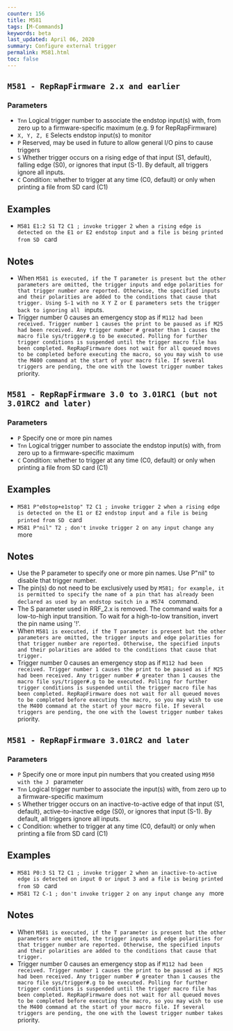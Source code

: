 ```yaml
---
counter: 156
title: M581
tags: [M-Commands] 
keywords: beta 
last_updated: April 06, 2020 
summary: Configure external trigger 
permalink: M581.html
toc: false 
---
```



## ` M581 - RepRapFirmware 2.x and earlier  ` 

### Parameters

* `Tnn` Logical trigger number to associate the endstop input(s) with, from zero up to a firmware-specific maximum (e.g. 9 for RepRapFirmware)
* `X, Y, Z, E` Selects endstop input(s) to monitor
* `P` Reserved, may be used in future to allow general I/O pins to cause triggers
* `S` Whether trigger occurs on a rising edge of that input (S1, default), falling edge (S0), or ignores that input (S-1). By default, all triggers ignore all inputs.
* `C` Condition: whether to trigger at any time (C0, default) or only when printing a file from SD card (C1)

## Examples

* ` M581 E1:2 S1 T2 C1 ; invoke trigger 2 when a rising edge is detected on the E1 or E2 endstop input and a file is being printed from SD  ` card

## Notes

* When ` M581 is executed, if the T parameter is present but the other parameters are omitted, the trigger inputs and edge polarities for that trigger number are reported. Otherwise, the specified inputs and their polarities are added to the conditions that cause that trigger. Using S-1 with no X Y Z or E parameters sets the trigger back to ignoring all  ` inputs.
* Trigger number 0 causes an emergency stop as if ` M112 had been received. Trigger number 1 causes the print to be paused as if M25 had been received. Any trigger number # greater than 1 causes the macro file sys/trigger#.g to be executed. Polling for further trigger conditions is suspended until the trigger macro file has been completed. RepRapFirmware does not wait for all queued moves to be completed before executing the macro, so you may wish to use the M400 command at the start of your macro file. If several triggers are pending, the one with the lowest trigger number takes  ` priority.

## ` M581 - RepRapFirmware 3.0 to 3.01RC1 (but not 3.01RC2 and later)  ` 

### Parameters

* `P` Specify one or more pin names
* `Tnn` Logical trigger number to associate the endstop input(s) with, from zero up to a firmware-specific maximum
* `C` Condition: whether to trigger at any time (C0, default) or only when printing a file from SD card (C1)

## Examples

* ` M581 P"e0stop+e1stop" T2 C1 ; invoke trigger 2 when a rising edge is detected on the E1 or E2 endstop input and a file is being printed from SD  ` card
* ` M581 P"nil" T2 ; don't invoke trigger 2 on any input change any  ` more

## Notes

* Use the P parameter to specify one or more pin names. Use P"nil" to disable that trigger number.
* The pin(s) do not need to be exclusively used by ` M581; for example, it is permitted to specify the name of a pin that has already been declared as used by an endstop switch in a M574  ` command.
* The S parameter used in RRF_2.x  is removed. The command waits for a low-to-high input transition. To wait for a high-to-low transition, invert the pin name using '!'.
* When ` M581 is executed, if the T parameter is present but the other parameters are omitted, the trigger inputs and edge polarities for that trigger number are reported. Otherwise, the specified inputs and their polarities are added to the conditions that cause that trigger.  ` 
* Trigger number 0 causes an emergency stop as if ` M112 had been received. Trigger number 1 causes the print to be paused as if M25 had been received. Any trigger number # greater than 1 causes the macro file sys/trigger#.g to be executed. Polling for further trigger conditions is suspended until the trigger macro file has been completed. RepRapFirmware does not wait for all queued moves to be completed before executing the macro, so you may wish to use the M400 command at the start of your macro file. If several triggers are pending, the one with the lowest trigger number takes  ` priority.

## ` M581 - RepRapFirmware 3.01RC2 and later  ` 

### Parameters

* `P` Specify one or more input pin numbers that you created using ` M950 with the J  ` parameter
* `Tnn` Logical trigger number to associate the input(s) with, from zero up to a firmware-specific maximum
* `S` Whether trigger occurs on an inactive-to-active edge of that input (S1, default), active-to-inactive edge (S0), or ignores that input (S-1). By default, all triggers ignore all inputs.
* `C` Condition: whether to trigger at any time (C0, default) or only when printing a file from SD card (C1)

## Examples

* ` M581 P0:3 S1 T2 C1 ; invoke trigger 2 when an inactive-to-active edge is detected on input 0 or input 3 and a file is being printed from SD  ` card
* ` M581 T2 C-1 ; don't invoke trigger 2 on any input change any  ` more

## Notes

* When ` M581 is executed, if the T parameter is present but the other parameters are omitted, the trigger inputs and edge polarities for that trigger number are reported. Otherwise, the specified inputs and their polarities are added to the conditions that cause that trigger.  ` 
* Trigger number 0 causes an emergency stop as if ` M112 had been received. Trigger number 1 causes the print to be paused as if M25 had been received. Any trigger number # greater than 1 causes the macro file sys/trigger#.g to be executed. Polling for further trigger conditions is suspended until the trigger macro file has been completed. RepRapFirmware does not wait for all queued moves to be completed before executing the macro, so you may wish to use the M400 command at the start of your macro file. If several triggers are pending, the one with the lowest trigger number takes  ` priority.

